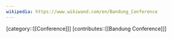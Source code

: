 ```yaml
---
wikipedia: https://www.wikiwand.com/en/Bandung_Conference
---
```

[category::[[Conference]]]
[contributes::[[Bandung Conference]]]